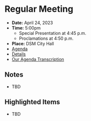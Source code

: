 # Regular Meeting

- **Date:** April 24, 2023
- **Time:** 5:00pm
    - Special Presentation at 4:45 p.m.
    - Proclamations at 4:50 p.m.
- **Place:** DSM City Hall
- [Agenda](https://councildocs.dsm.city/agendas/ag20230424.pdf)
- [Details](https://www.dsm.city/citycouncil_detail_T60_R2404.php)
- [Our Agenda Transcription](#/view/agenda~2023~transcription~04-24_RM)

## Notes

- TBD

## Highlighted Items

- TBD
